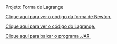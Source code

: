 Projeto: Forma de Lagrange

[Clique aqui para ver o código da forma de Newton.](https://github.com/leo-morita/forma-de-lagrange/blob/master/codigos/src/br/com/unifil/lagrange/controller/FormaDeNewton.java)

[Clique aqui para ver o código do Lagrange.](https://github.com/leo-morita/forma-de-lagrange/blob/master/codigos/src/br/com/unifil/lagrange/controller/Lagrange.java)

[Clique aqui para baixar o programa .JAR.](https://github.com/leo-morita/forma-de-lagrange/blob/master/JAR/m%C3%A9todo%20de%20lagrange.jar?raw=true)
